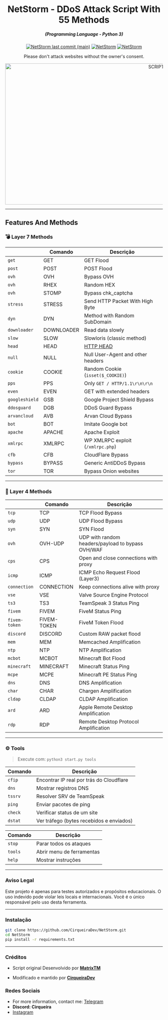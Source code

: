 <h1 align="center">NetStorm - DDoS Attack Script With 55 Methods</h1>
<em><h5 align="center">(Programming Language - Python 3)</h5></em>

<p align="center">
<a href="#"><img alt="NetStorm last commit (main)" src="https://img.shields.io/github/last-commit/CirqueiraDev/NetStorm/main?color=green&style=for-the-badge"></a>
<a href="#"><img alt="NetStorm" src="https://img.shields.io/badge/version-1.0-blueviolet?style=for-the-badge&logo=github"></a>
<a href="#"><img alt="NetStorm" src="https://img.shields.io/badge/status-dev-blue?style=for-the-badge&logo=python"></a>

<p align="center">Please don't attack websites without the owner's consent.</p>

<p align="center"><img src="https://github.com/user-attachments/assets/5ff90473-73ac-4489-a38e-9682f375dce3" width="950" height="450" alt="SCRIPT"></p>


---

## Features And Methods

### 💣 Layer 7 Methods

|               | Comando    | Descrição                                                           |
|---------------|------------|----------------------------------------------------------------------|
| `get`         | GET        | GET Flood                                                           |
| `post`        | POST       | POST Flood                                                          |
| `ovh`         | OVH        | Bypass OVH                                                         |
| `ovh`         | RHEX       | Random HEX                                                         |
| `ovh`         | STOMP      | Bypass chk_captcha                                                 |
| `stress`      | STRESS     | Send HTTP Packet With High Byte                                    |
| `dyn`         | DYN        | Method with Random SubDomain                                       |
| `downloader`  | DOWNLOADER | Read data slowly                                                   |
| `slow`        | SLOW       | Slowloris (classic method)                                         |
| `head`        | HEAD       | [HTTP HEAD](https://developer.mozilla.org/en-US/docs/Web/HTTP/Methods/HEAD) |
| `null`        | NULL       | Null User-Agent and other headers                                  |
| `cookie`      | COOKIE     | Random Cookie (`isset($_COOKIE)`)                                 |
| `pps`         | PPS        | Only `GET / HTTP/1.1\r\n\r\n`                                      |
| `even`        | EVEN       | GET with extended headers                                          |
| `googleshield`| GSB        | Google Project Shield Bypass                                       |
| `ddosguard`   | DGB        | DDoS Guard Bypass                                                  |
| `arvancloud`  | AVB        | Arvan Cloud Bypass                                                 |
| `bot`         | BOT        | Imitate Google bot                                                 |
| `apache`      | APACHE     | Apache Exploit                                                     |
| `xmlrpc`      | XMLRPC     | WP XMLRPC exploit (`/xmlrpc.php`)                                 |
| `cfb`         | CFB        | CloudFlare Bypass                                                  |
| `bypass`      | BYPASS     | Generic AntiDDoS Bypass                                            |
| `tor`         |  TOR      | Bypass Onion websites                                              |

---

### 🧨 Layer 4 Methods

|               | Comando      | Descrição                                               |
|---------------|--------------|----------------------------------------------------------|
| `tcp`         | TCP          | TCP Flood Bypass                                        |
| `udp`         | UDP          | UDP Flood Bypass                                        |
| `syn`         | SYN          | SYN Flood                                               |
| `ovh`         | OVH-UDP      | UDP with random headers/payload to bypass OVH/WAF       |
| `cps`         | CPS          | Open and close connections with proxy                   |
| `icmp`        | ICMP         | ICMP Echo Request Flood (Layer3)                        |
| `connection`  | CONNECTION   | Keep connections alive with proxy                       |
| `vse`         | VSE          | Valve Source Engine Protocol                            |
| `ts3`         | TS3          | TeamSpeak 3 Status Ping                                 |
| `fivem`       | FIVEM        | FiveM Status Ping                                       |
| `fivem-token` | FIVEM-TOKEN  | FiveM Token Flood                                       |
| `discord`     | DISCORD      | Custom RAW packet flood                                 |
| `mem`         | MEM          | Memcached Amplification                                 |
| `ntp`         | NTP          | NTP Amplification                                       |
| `mcbot`       | MCBOT        | Minecraft Bot Flood                                     |
| `minecraft`   | MINECRAFT    | Minecraft Status Ping                                   |
| `mcpe`        | MCPE         | Minecraft PE Status Ping                                |
| `dns`         | DNS          | DNS Amplification                                       |
| `char`        | CHAR         | Chargen Amplification                                   |
| `cldap`       | CLDAP        | CLDAP Amplification                                     |
| `ard`         | ARD          | Apple Remote Desktop Amplification                      |
| `rdp`         | RDP          | Remote Desktop Protocol Amplification                   |

---

### ⚙️ Tools

> Execute com: `python3 start.py tools`

| Comando   | Descrição                                                         |
|-----------|--------------------------------------------------------------------|
| `cfip`    | Encontrar IP real por trás do Cloudflare                        |
| `dns`     |  Mostrar registros DNS                                           |
| `tssrv`   | Resolver SRV de TeamSpeak                                       |
| `ping`    | Enviar pacotes de ping                                          |
| `check`   | Verificar status de um site                                     |
| `dstat`   | Ver tráfego (bytes recebidos e enviados)                       |

| Comando   | Descrição                      |
|-----------|-------------------------------|
| `stop`    | Parar todos os ataques      |
| `tools`   | Abrir menu de ferramentas   |
| `help`    | Mostrar instruções          |


---

### Aviso Legal

Este projeto é apenas para testes autorizados e propósitos educacionais. O uso indevido pode violar leis locais e internacionais. Você é o único responsável pelo uso desta ferramenta.

---

### Instalação

```bash
git clone https://github.com/CirqueiraDev/NetStorm.git
cd NetStorm
pip install -r requirements.txt
```

---

### Créditos

- Script original Desenvolvido por [**MatrixTM**](https://github.com/MatrixTM/MHDDoS)

- Modificado e mantido por [**CirqueiraDev**](https://github.com/CirqueiraDev)


### Redes Sociais
- For more information, contact me: [Telegram](https://t.me/cirqueiraz)
- **Discord: Cirqueira**
- <a href="https://www.instagram.com/cirqueirax/">Instagram</a>
